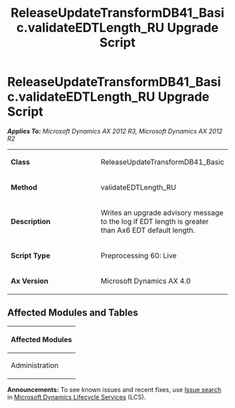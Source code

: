 ﻿---
title: ReleaseUpdateTransformDB41_Basic.validateEDTLength_RU Upgrade Script
TOCTitle: ReleaseUpdateTransformDB41_Basic.validateEDTLength_RU Upgrade Script
ms:assetid: 738b516b-5669-df96-9c9e-24b5141747e1
ms:mtpsurl: https://msdn.microsoft.com/en-us/library/JJ685830(v=AX.60)
ms:contentKeyID: 49709029
ms.date: 05/18/2015
mtps_version: v=AX.60
---

# ReleaseUpdateTransformDB41\_Basic.validateEDTLength\_RU Upgrade Script 


_**Applies To:** Microsoft Dynamics AX 2012 R3, Microsoft Dynamics AX 2012 R2_

<table>
<colgroup>
<col style="width: 50%" />
<col style="width: 50%" />
</colgroup>
<tbody>
<tr class="odd">
<td><p><strong>Class</strong></p></td>
<td><p>ReleaseUpdateTransformDB41_Basic</p></td>
</tr>
<tr class="even">
<td><p><strong>Method</strong></p></td>
<td><p>validateEDTLength_RU</p></td>
</tr>
<tr class="odd">
<td><p><strong>Description</strong></p></td>
<td><p>Writes an upgrade advisory message to the log if EDT length is greater than Ax6 EDT default length.</p></td>
</tr>
<tr class="even">
<td><p><strong>Script Type</strong></p></td>
<td><p>Preprocessing 60: Live</p></td>
</tr>
<tr class="odd">
<td><p><strong>Ax Version</strong></p></td>
<td><p>Microsoft Dynamics AX 4.0</p></td>
</tr>
</tbody>
</table>


## Affected Modules and Tables

<table>
<colgroup>
<col style="width: 100%" />
</colgroup>
<thead>
<tr class="header">
<th><p>Affected Modules</p></th>
</tr>
</thead>
<tbody>
<tr class="odd">
<td><p>Administration</p></td>
</tr>
</tbody>
</table>

  
**Announcements:** To see known issues and recent fixes, use [Issue search](http://go.microsoft.com/fwlink/?linkid=389258) in [Microsoft Dynamics Lifecycle Services](http://go.microsoft.com/fwlink/?linkid=306505) (LCS).

